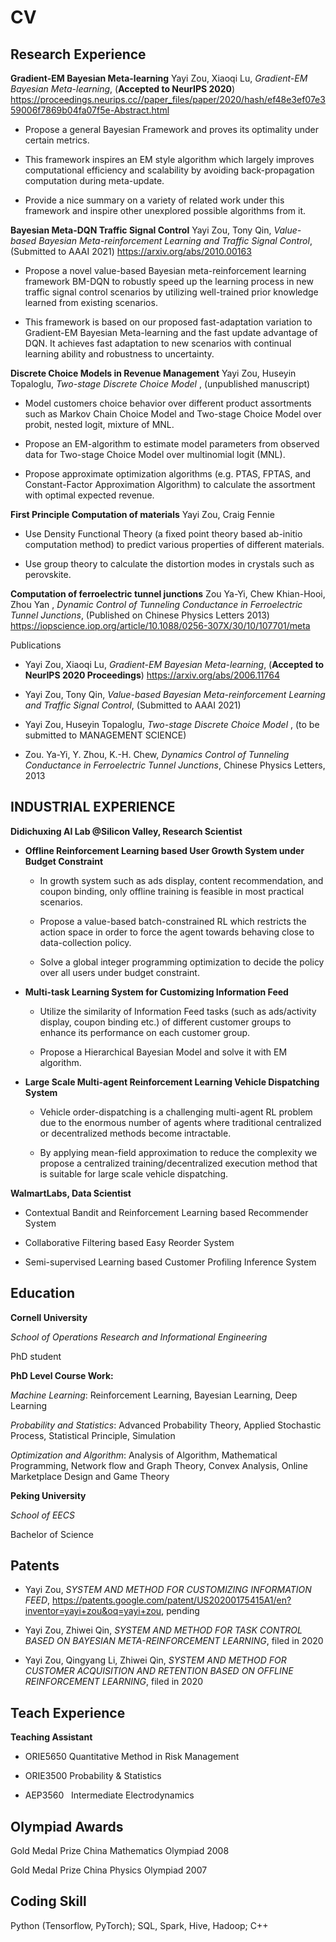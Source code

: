 # CV

## Research Experience

<span>**Gradient-EM Bayesian Meta-learning**</span>
Yayi Zou, Xiaoqi Lu, <span>*Gradient-EM Bayesian Meta-learning*</span>, (**Accepted to NeurIPS 2020**) <https://proceedings.neurips.cc//paper_files/paper/2020/hash/ef48e3ef07e359006f7869b04fa07f5e-Abstract.html>

-   Propose a general Bayesian Framework and proves its optimality under certain metrics.

-   This framework inspires an EM style algorithm which largely improves computational efficiency and scalability by avoiding back-propagation computation during meta-update.

-   Provide a nice summary on a variety of related work under this framework and inspire other unexplored possible algorithms from it.

<span>**Bayesian Meta-DQN Traffic Signal Control**</span>
Yayi Zou, Tony Qin, <span>*Value-based Bayesian Meta-reinforcement Learning and Traffic Signal Control*</span>, (Submitted to AAAI 2021) <https://arxiv.org/abs/2010.00163>

-   Propose a novel value-based Bayesian meta-reinforcement learning framework BM-DQN to robustly speed up the learning process in new traffic signal control scenarios by utilizing well-trained prior knowledge learned from existing scenarios.

-   This framework is based on our proposed fast-adaptation variation to Gradient-EM Bayesian Meta-learning and the fast update advantage of DQN. It achieves fast adaptation to new scenarios with continual learning ability and robustness to uncertainty.

<span>**Discrete Choice Models in Revenue Management**</span>
Yayi Zou, Huseyin Topaloglu, <span>*Two-stage Discrete Choice Model*</span> , (unpublished manuscript)

-   Model customers choice behavior over different product assortments such as Markov Chain Choice Model and Two-stage Choice Model over probit, nested logit, mixture of MNL.

-   Propose an EM-algorithm to estimate model parameters from observed data for Two-stage Choice Model over multinomial logit (MNL).

-   Propose approximate optimization algorithms (e.g. PTAS, FPTAS, and Constant-Factor Approximation Algorithm) to calculate the assortment with optimal expected revenue.

<span>**First Principle Computation of materials**</span>
Yayi Zou, Craig Fennie

-   Use Density Functional Theory (a fixed point theory based ab-initio computation method) to predict various properties of different materials.

-   Use group theory to calculate the distortion modes in crystals such as perovskite.

<span>**Computation of ferroelectric tunnel junctions**</span>
Zou Ya-Yi, Chew Khian-Hooi, Zhou Yan , <span>*Dynamic Control of Tunneling Conductance in Ferroelectric Tunnel Junctions*</span>, (Published on Chinese Physics Letters 2013) <https://iopscience.iop.org/article/10.1088/0256-307X/30/10/107701/meta>

<span>Publications</span>

-   Yayi Zou, Xiaoqi Lu, <span>*Gradient-EM Bayesian Meta-learning*</span>, (**Accepted to NeurIPS 2020 Proceedings**) <https://arxiv.org/abs/2006.11764>

-   Yayi Zou, Tony Qin, <span>*Value-based Bayesian Meta-reinforcement Learning and Traffic Signal Control*</span>, (Submitted to AAAI 2021)

-   Yayi Zou, Huseyin Topaloglu, <span>*Two-stage Discrete Choice Model*</span> , (to be submitted to MANAGEMENT SCIENCE)

-   Zou. Ya-Yi, Y. Zhou, K.-H. Chew, <span>*Dynamics Control of Tunneling Conductance in Ferroelectric Tunnel Junctions*</span>, Chinese Physics Letters, 2013



## INDUSTRIAL EXPERIENCE

<span>**Didichuxing AI Lab @Silicon Valley, Research Scientist**</span>

-   **Offline Reinforcement Learning based User Growth System under Budget Constraint**

    -   In growth system such as ads display, content recommendation, and coupon binding, only offline training is feasible in most practical scenarios.

    -   Propose a value-based batch-constrained RL which restricts the action space in order to force the agent towards behaving close to data-collection policy.

    -   Solve a global integer programming optimization to decide the policy over all users under budget constraint.

-   **Multi-task Learning System for Customizing Information Feed**

    -   Utilize the similarity of Information Feed tasks (such as ads/activity display, coupon binding etc.) of different customer groups to enhance its performance on each customer group.

    -   Propose a Hierarchical Bayesian Model and solve it with EM algorithm.

-   **Large Scale Multi-agent Reinforcement Learning Vehicle Dispatching System**

    -   Vehicle order-dispatching is a challenging multi-agent RL problem due to the enormous number of agents where traditional centralized or decentralized methods become intractable.

    -   By applying mean-field approximation to reduce the complexity we propose a centralized training/decentralized execution method that is suitable for large scale vehicle dispatching.

<span>**WalmartLabs, Data Scientist**</span>

-   <span>Contextual Bandit and Reinforcement Learning based Recommender System</span>

-   <span>Collaborative Filtering based Easy Reorder System</span>

-   <span>Semi-supervised Learning based Customer Profiling Inference System</span>



## Education

<span>**Cornell University**</span>

<span>*School of Operations Research and Informational Engineering*</span>

PhD student

<span>**PhD Level Course Work:**</span>

<span>*Machine Learning*</span>: Reinforcement Learning, Bayesian Learning, Deep Learning

<span>*Probability and Statistics*</span>: Advanced Probability Theory, Applied Stochastic Process, Statistical Principle, Simulation

<span>*Optimization and Algorithm*</span>: Analysis of Algorithm, Mathematical Programming, Network flow and Graph Theory, Convex Analysis, Online Marketplace Design and Game Theory


<span>**Peking University**</span>

<span>*School of EECS*</span>

Bachelor of Science

## Patents

-   Yayi Zou, <span>*SYSTEM AND METHOD FOR CUSTOMIZING INFORMATION FEED*</span>, <https://patents.google.com/patent/US20200175415A1/en?inventor=yayi+zou&oq=yayi+zou>, pending

-   Yayi Zou, Zhiwei Qin, <span>*SYSTEM AND METHOD FOR TASK CONTROL BASED ON BAYESIAN META-REINFORCEMENT LEARNING*</span>, filed in 2020

-   Yayi Zou, Qingyang Li, Zhiwei Qin, <span>*SYSTEM AND METHOD FOR CUSTOMER ACQUISITION AND RETENTION BASED ON OFFLINE REINFORCEMENT LEARNING*</span>, filed in 2020


## Teach Experience

<span>**Teaching Assistant**</span>

-   ORIE5650 Quantitative Method in Risk Management

-   ORIE3500 Probability & Statistics

-   AEP3560   Intermediate Electrodynamics


## Olympiad Awards

Gold Medal Prize China Mathematics Olympiad 2008

Gold Medal Prize China Physics Olympiad 2007

## Coding Skill
Python (Tensorflow, PyTorch); SQL, Spark, Hive, Hadoop; C++

